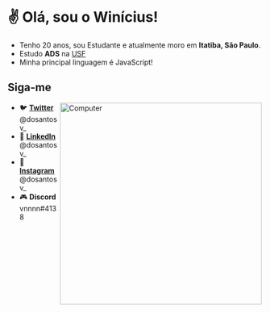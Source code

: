 # ✌ Olá, sou o Winícius!

- Tenho 20 anos, sou Estudante e atualmente moro em **Itatiba, São Paulo**.
- Estudo **ADS** na [USF](https://www.usf.edu.br/)
- Minha principal linguagem é JavaScript!
 
## Siga-me

<img src="https://raw.githubusercontent.com/MicaelliMedeiros/micaellimedeiros/master/image/computer-illustration.png" min-width="400px" max-width="400px" width="400px" align="right" alt="Computer">

- 🐦 **[Twitter](https://twitter.com/dosantosv_)** @dosantosv_
- 💼 **[LinkedIn](https://www.linkedin.com/in/win%C3%ADcius-ferreira-dos-santos-a58952214/)** @dosantosv_
- 📸 **[Instagram](https://www.instagram.com/dosantosv_/)** @dosantosv_
- 🎮 **Discord** vnnnn#4138

